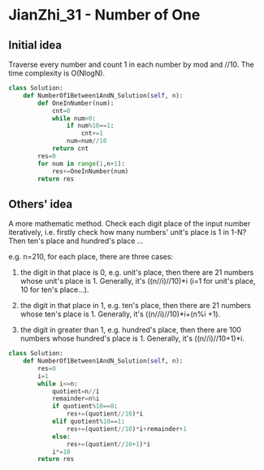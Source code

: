 # JianZhi_31 - Number of One

## Initial idea
Traverse every number and count 1 in each number by mod and //10. The time complexity is O(NlogN).

```python
class Solution:
    def NumberOf1Between1AndN_Solution(self, n):
        def OneInNumber(num):
            cnt=0
            while num>0:
                if num%10==1:
                    cnt+=1
                num=num//10
            return cnt
        res=0
        for num in range(1,n+1):
            res+=OneInNumber(num)
        return res
```

## Others' idea
A more mathematic method. Check each digit place of the input number iteratively, i.e. firstly check how many numbers' unit's place is 1 in 1-N? Then ten's place and hundred's place ...

e.g. n=210, for each place, there are three cases: 

1. the digit in that place is 0, e.g. unit's place, then there are 21 numbers whose unit's place is 1. Generally, it's ((n//i)//10)*i (i=1 for unit's place, 10 for ten's place...).  

2. the digit in that place in 1, e.g. ten's place, then there are 21 numbers whose ten's place is 1. Generally, it's ((n//i)//10)*i+(n%i +1).

3. the digit in greater than 1, e.g. hundred's place, then there are 100 numbers whose hundred's place is 1. Generally, it's ((n//i)//10+1)*i.


```python
class Solution:
    def NumberOf1Between1AndN_Solution(self, n):
        res=0
        i=1
        while i<=n:
            quotient=n//i
            remainder=n%i
            if quotient%10==0:
                res+=(quotient//10)*i
            elif quotient%10==1:
                res+=(quotient//10)*i+remainder+1
            else:
                res+=(quotient//10+1)*i
            i*=10
        return res
```
